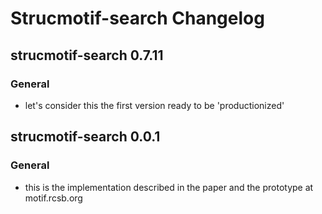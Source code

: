 Strucmotif-search Changelog
=============

strucmotif-search 0.7.11
-------------
### General
- let's consider this the first version ready to be 'productionized'

strucmotif-search 0.0.1
-------------
### General
- this is the implementation described in the paper and the prototype at motif.rcsb.org